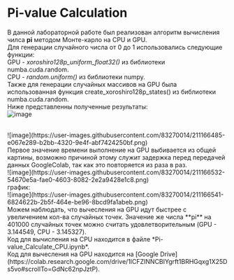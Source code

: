 # Pi-value Calculation
В данной лабораторной работе был реализован алгоритм вычисления чилса **pi** методом Монте-карло на CPU и GPU. 
</br>
Для генерации случайного числа от 0 до 1 использовались следующие функции:
</br>
GPU - *xoroshiro128p_uniform_float32()* из библиотеки numba.cuda.random.
</br>
CPU - *random.uniform()* из библиотеки numpy.
</br>
Также для генерации случайных массивов на GPU была использованная функция create_xoroshiro128p_states() из библиотеки numba.cuda.random.
</br>
Ниже представленны полученные результаты:
</br>
![image](https://user-images.githubusercontent.com/83270014/211166438-4dfc2f35-5796-453d-9667-18449d194192.png)
</br>

</br>
![image](https://user-images.githubusercontent.com/83270014/211166485-e067e289-b2bb-4320-9e4f-abf7424250bf.png)
</br>
Первое значение времени выполнение на GPU выбивается из общей картины, возможно причиной этому служит задержка перед передачей данных GoogleColab, так как это повторяется из раза в раз.
</br
Также было посчитано ускорение:
</br>
![image](https://user-images.githubusercontent.com/83270014/211166532-54670e5a-fae0-4603-8082-2e2a9428e1c8.png)
</br>
график:
</br>
![image](https://user-images.githubusercontent.com/83270014/211166541-6824622b-2b5f-464e-be96-8bcd9fa1abeb.png)
</br>
Можем наблюдать, что вычесления на GPU идут быстрее с увеличением кол-ва случайных точек. Значение же числа **pi** на 401000 случайных точек можно считать удовлетворительным  (GPU - 3.144549, CPU - 3.145327). 
</br>
Код для вычисления на CPU находится в файле *Pi-value_Calculate_CPU.ipynb*. </br>
Код для вычесления на GPU находится на [Google Drive](https://colab.research.google.com/drive/1lCFZINNCBIYgrft1BRHGqxg1X25Ds5vo#scrollTo=GdNc62npJztP).

